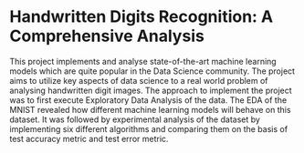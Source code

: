# Handwritten Digits Recognition: A Comprehensive Analysis

This project implements and analyse state-of-the-art machine learning models which are quite popular in the Data Science community. The project aims to utilize key aspects of data science to a real world problem of analysing handwritten digit images. The approach to implement the project was to first execute Exploratory Data Analysis of the data. The EDA of the MNIST revealed how different machine learning models will behave on this dataset. It was followed by experimental analysis of the dataset by implementing six different algorithms and comparing them on the basis of test accuracy metric and test error metric.
